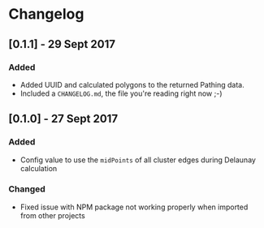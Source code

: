 # Changelog

## [0.1.1] - 29 Sept 2017

### Added
- Added UUID and calculated polygons to the returned Pathing data.
- Included a `CHANGELOG.md`, the file you're reading right now ;-)

## [0.1.0] - 27 Sept 2017

### Added
- Config value to use the `midPoints` of all cluster edges during Delaunay calculation

### Changed

- Fixed issue with NPM package not working properly when imported from other projects